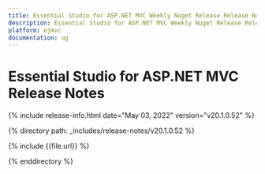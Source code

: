```yaml
---
title: Essential Studio for ASP.NET MVC Weekly Nuget Release Release Notes  
description: Essential Studio for ASP.NET MVC Weekly Nuget Release Release Notes  
platform: ejmvc
documentation: ug
---
```


# Essential Studio for ASP.NET MVC  Release Notes  

{% include release-info.html date="May 03, 2022"  version="v20.1.0.52" %} 


{% directory path: _includes/release-notes/v20.1.0.52 %}

{% include {{file.url}} %}

{% enddirectory %}
